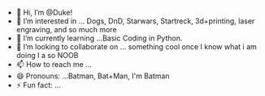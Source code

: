 - 👋 Hi, I’m @Duke!
- 👀 I’m interested in ... Dogs, DnD, Starwars, Startreck, 3d+printing, laser engraving, and so much more
- 🌱 I’m currently learning ...Basic Coding in Python.
- 💞️ I’m looking to collaborate on ... something cool once I know what i am doing I a so NOOB
- 📫 How to reach me ... 
- 😄 Pronouns: ...Batman, Bat+Man, I'm Batman 
- ⚡ Fun fact: ...

<!---
Dukeonerds/Dukeonerds is a ✨ special ✨ repository because its `README.md` (this file) appears on your GitHub profile.
You can click the Preview link to take a look at your changes.
--->
